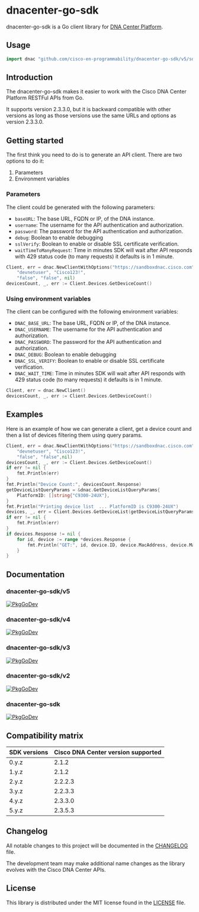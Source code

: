 # dnacenter-go-sdk

dnacenter-go-sdk is a Go client library for [DNA Center Platform](https://developer.cisco.com/dnacenter/).

## Usage

```go
import dnac "github.com/cisco-en-programmability/dnacenter-go-sdk/v5/sdk"
```

## Introduction

The dnacenter-go-sdk makes it easier to work with the Cisco DNA Center Platform RESTFul APIs from Go.

It supports version 2.3.3.0, but it is backward compatible with other versions as long as those versions use the same URLs and options as version 2.3.3.0.

## Getting started

The first think you need to do is to generate an API client. There are two options to do it:

1. Parameters
2. Environment variables

### Parameters

The client could be generated with the following parameters:

- `baseURL`: The base URL, FQDN or IP, of the DNA instance.
- `username`: The username for the API authentication and authorization.
- `password`: The password for the API authentication and authorization.
- `debug`: Boolean to enable debugging
- `sslVerify`: Boolean to enable or disable SSL certificate verification.
- `waitTimeToManyRequest`: Time in minutes SDK will wait after API responds with 429 status code (to many requests) it defaults is in 1 minute.

```go
Client, err = dnac.NewClientWithOptions("https://sandboxdnac.cisco.com",
    "devnetuser", "Cisco123!",
    "false", "false", nil)
devicesCount, _, err := Client.Devices.GetDeviceCount()
```

### Using environment variables

The client can be configured with the following environment variables:

- `DNAC_BASE_URL`: The base URL, FQDN or IP, of the DNA instance.
- `DNAC_USERNAME`: The username for the API authentication and authorization.
- `DNAC_PASSWORD`: The password for the API authentication and authorization.
- `DNAC_DEBUG`: Boolean to enable debugging
- `DNAC_SSL_VERIFY`: Boolean to enable or disable SSL certificate verification.
- `DNAC_WAIT_TIME`: Time in minutes SDK will wait after API responds with 429 status code (to many requests) it defaults is in 1 minute.

```go
Client, err = dnac.NewClient()
devicesCount, _, err := Client.Devices.GetDeviceCount()
```

## Examples

Here is an example of how we can generate a client, get a device count and then a list of devices filtering them using query params.

```go
Client, err = dnac.NewClientWithOptions("https://sandboxdnac.cisco.com",
    "devnetuser", "Cisco123!",
    "false", "false",nil)
devicesCount, _, err := Client.Devices.GetDeviceCount()
if err != nil {
    fmt.Println(err)
}
fmt.Println("Device Count:", devicesCount.Response)
getDeviceListQueryParams = &dnac.GetDeviceListQueryParams{
    PlatformID: []string{"C9300-24UX"},
}
fmt.Println("Printing device list  ... PlatformID is C9300-24UX")
devices, _, err = Client.Devices.GetDeviceList(getDeviceListQueryParams)
if err != nil {
    fmt.Println(err)
}
if devices.Response != nil {
    for id, device := range *devices.Response {
        fmt.Println("GET:", id, device.ID, device.MacAddress, device.ManagementIPAddress, device.PlatformID)
    }
}
```

## Documentation
### dnacenter-go-sdk/v5
[![PkgGoDev](https://pkg.go.dev/badge/github.com/)](https://pkg.go.dev/github.com/cisco-en-programmability/dnacenter-go-sdk/v5)
### dnacenter-go-sdk/v4
[![PkgGoDev](https://pkg.go.dev/badge/github.com/)](https://pkg.go.dev/github.com/cisco-en-programmability/dnacenter-go-sdk/v4)
### dnacenter-go-sdk/v3
[![PkgGoDev](https://pkg.go.dev/badge/github.com/)](https://pkg.go.dev/github.com/cisco-en-programmability/dnacenter-go-sdk/v3)
### dnacenter-go-sdk/v2
[![PkgGoDev](https://pkg.go.dev/badge/github.com/)](https://pkg.go.dev/github.com/cisco-en-programmability/dnacenter-go-sdk/v2)
### dnacenter-go-sdk
[![PkgGoDev](https://pkg.go.dev/badge/github.com/)](https://pkg.go.dev/github.com/cisco-en-programmability/dnacenter-go-sdk)
## Compatibility matrix

| SDK versions | Cisco DNA Center version supported |
|--------------|------------------------------------|
| 0.y.z        |  2.1.2                             |
| 1.y.z        |  2.1.2                             |
| 2.y.z        |  2.2.2.3                           |
| 3.y.z        |  2.2.3.3                           |
| 4.y.z        |  2.3.3.0                           |
| 5.y.z        |  2.3.5.3                          |

## Changelog

All notable changes to this project will be documented in the [CHANGELOG](https://github.com/cisco-en-programmability/dnacenter-go-sdk/blob/main/CHANGELOG.md) file.

The development team may make additional name changes as the library evolves with the Cisco DNA Center APIs.


## License

This library is distributed under the MIT license found in the [LICENSE](./LICENSE) file.
